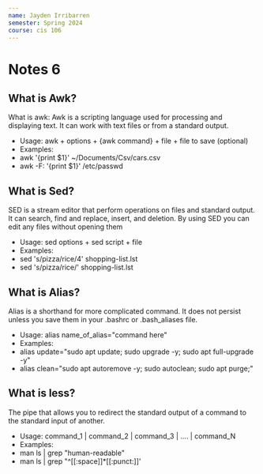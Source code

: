```yaml
---
name: Jayden Irribarren
semester: Spring 2024
course: cis 106
---
```


# Notes 6

## What is Awk?
  What is awk: Awk is a scripting language used for processing and displaying text. It can work with text files or from a standard output. 
  - Usage: awk + options + {awk command} + file + file to save (optional)
  - Examples:
  - awk '{print $1}' ~/Documents/Csv/cars.csv
  - awk -F: '{print $1}' /etc/passwd

## What is Sed?
  SED is a stream editor that perform operations on files and standard output. It can search, find and replace, insert, and deletion. By using SED you can edit any files without opening them
- Usage: sed options + sed script + file
- Examples: 
- sed 's/pizza/rice/4' shopping-list.lst
- sed 's/pizza/rice/' shopping-list.lst

## What is Alias?
Alias is a shorthand for more complicated command. It does not persist unless you save them in your .bashrc or .bash_aliases file.
- Usage: alias name_of_alias="command here"
- Examples: 
- alias update="sudo apt update; sudo upgrade -y; sudo apt full-upgrade -y"
- alias clean="sudo apt autoremove -y; sudo autoclean; sudo apt purge;"

## What is less?
The pipe that allows you to redirect the standard output of a command to the standard input of another.
- Usage: command_1 | command_2 | command_3 | .... | command_N
- Examples: 
- man ls | grep "human-readable"
- man ls | grep "^[[:space]]*[[:punct:]]'

